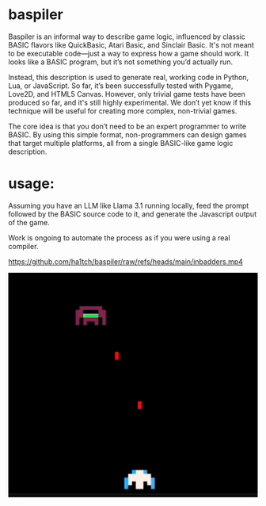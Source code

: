# baspiler

Baspiler is an informal way to describe game logic, influenced by classic BASIC flavors like QuickBasic, Atari Basic, and Sinclair Basic. It's not meant to be executable code—just a way to express how a game should work. It looks like a BASIC program, but it’s not something you’d actually run.

Instead, this description is used to generate real, working code in Python, Lua, or JavaScript. So far, it’s been successfully tested with Pygame, Love2D, and HTML5 Canvas. However, only trivial game tests have been produced so far, and it's still highly experimental. We don’t yet know if this technique will be useful for creating more complex, non-trivial games.

The core idea is that you don’t need to be an expert programmer to write BASIC. By using this simple format, non-programmers can design games that target multiple platforms, all from a single BASIC-like game logic description.


# usage:

Assuming you have an LLM like Llama 3.1 running locally, feed the prompt followed by the BASIC source code to it, and generate the Javascript output of the game.

Work is ongoing to automate the process as if you were using a real compiler.

https://github.com/ha1tch/baspiler/raw/refs/heads/main/inbadders.mp4

![screenshot of the trivial inbadders game compiled to html5 canvas from BASIC source](inbadders.png "inbadders")
